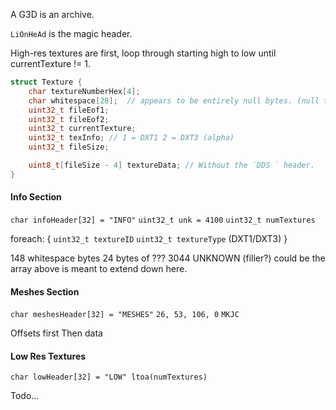 A G3D is an archive.

`LiOnHeAd` is the magic header.

High-res textures are first, loop through starting high to low until currentTexture != 1.

```cpp
struct Texture {
    char textureNumberHex[4];
    char whitespace[28];  // appears to be entirely null bytes. (null terminated 32 byte string)
    uint32_t fileEof1;
    uint32_t fileEof2;
    uint32_t currentTexture;
    uint32_t texInfo; // 1 = DXT1 2 = DXT3 (alpha)
    uint32_t fileSize;

    uint8_t[fileSize - 4] textureData; // Without the `DDS ` header.
}
```

#### Info Section

`char infoHeader[32] = "INFO"`
`uint32_t unk = 4100`
`uint32_t numTextures`

foreach:
{
`uint32_t textureID`
`uint32_t textureType` (DXT1/DXT3)
}

148 whitespace bytes
24 bytes of ???
3044 UNKNOWN (filler?) could be the array above is meant to extend down here.

#### Meshes Section

`char meshesHeader[32] = "MESHES"`
`26, 53, 106, 0`
`MKJC`

Offsets first
Then data

#### Low Res Textures

`char lowHeader[32] = "LOW" ltoa(numTextures)`

Todo...
